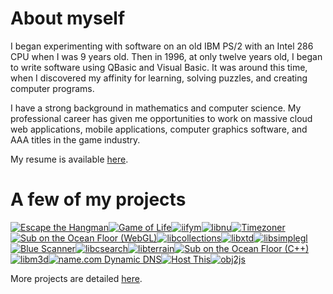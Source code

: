 # About myself
I began experimenting with software on an old IBM PS/2 with an Intel 286 CPU when I was 9 years old.  Then in 1996, at
only twelve years old, I began to write software using QBasic and Visual Basic.  It was around this time, when I
discovered my affinity for learning, solving puzzles, and creating computer programs.

I have a strong background in mathematics and computer science.  My professional career has given me opportunities to work on massive cloud
web applications, mobile applications, computer graphics software, and AAA titles in the game industry.

My resume is available [here](https://joemarrero.com/resume).

# A few of my projects
[![Escape the Hangman](https://user-images.githubusercontent.com/2350387/87860739-e6abd480-c90d-11ea-95a7-6221f9910bc3.png)](https://github.com/manvscode/hangman)[![Game of Life](https://user-images.githubusercontent.com/2350387/87860752-017e4900-c90e-11ea-90e7-b21557989411.png)](https://github.com/manvscode/game-of-life)[![iifym](https://user-images.githubusercontent.com/2350387/87866741-3bbe0980-c953-11ea-87d8-cd008c7d8186.png)](https://github.com/manvscode/iifym)[![libnu](https://user-images.githubusercontent.com/2350387/169751008-98344da5-dc36-4233-a4da-83d318bd1d29.png)](https://github.com/manvscode/libnu)[![Timezoner](https://user-images.githubusercontent.com/2350387/87860663-42299280-c90d-11ea-9452-5a62e52536e2.png)](https://github.com/manvscode/timezoner)[![Sub on the Ocean Floor (WebGL)](https://user-images.githubusercontent.com/2350387/166626965-54a84d8a-b8d0-4457-ad98-c55572f4ecf0.png)](https://github.com/manvscode/web-gfx)[![libcollections](https://user-images.githubusercontent.com/2350387/87860689-73a25e00-c90d-11ea-9933-7689f0440747.png)](https://github.com/manvscode/libcollections)[![libxtd](https://user-images.githubusercontent.com/2350387/87860705-9896d100-c90d-11ea-932a-c0c096ee4f6c.png)](https://github.com/manvscode/libxtd)[![libsimplegl](https://user-images.githubusercontent.com/2350387/87866633-28f70500-c952-11ea-94c9-5fb00a899178.png)](https://github.com/manvscode/libsimplegl)[![Blue Scanner](https://user-images.githubusercontent.com/2350387/87860632-efe87180-c90c-11ea-80b8-a86ddfb3b1c8.png)](https://github.com/manvscode/blue-scanner)[![libcsearch](https://user-images.githubusercontent.com/2350387/87866658-6eb3cd80-c952-11ea-9f30-850d28c94492.jpg)](https://github.com/manvscode/libcsearch)[![libterrain](https://user-images.githubusercontent.com/2350387/87866804-ef26fe00-c953-11ea-9988-cad990f30a06.jpg)](https://github.com/manvscode/libterrain)[![Sub on the Ocean Floor (C++)](https://user-images.githubusercontent.com/2350387/87860764-1529af80-c90e-11ea-9674-c548f4dc3ac0.png)](https://github.com/manvscode/subontheoceanfloor)[![libm3d](https://user-images.githubusercontent.com/2350387/87866848-6bb9dc80-c954-11ea-8241-68e162a3032b.png)](https://github.com/manvscode/libm3d)[![name.com Dynamic DNS](https://user-images.githubusercontent.com/2350387/87860706-9a609480-c90d-11ea-9758-36d195e1bdee.png)](https://github.com/manvscode/name.com-dns-tools)[![Host This](https://user-images.githubusercontent.com/2350387/87866748-509a9d00-c953-11ea-99ba-a313808a0f91.png)](https://github.com/manvscode/host-this)[![obj2js](https://user-images.githubusercontent.com/2350387/87860710-9cc2ee80-c90d-11ea-80c8-cf9a9216d4dc.png)](https://github.com/manvscode/obj2js)

More projects are detailed [here](https://joemarrero.com/projects).
